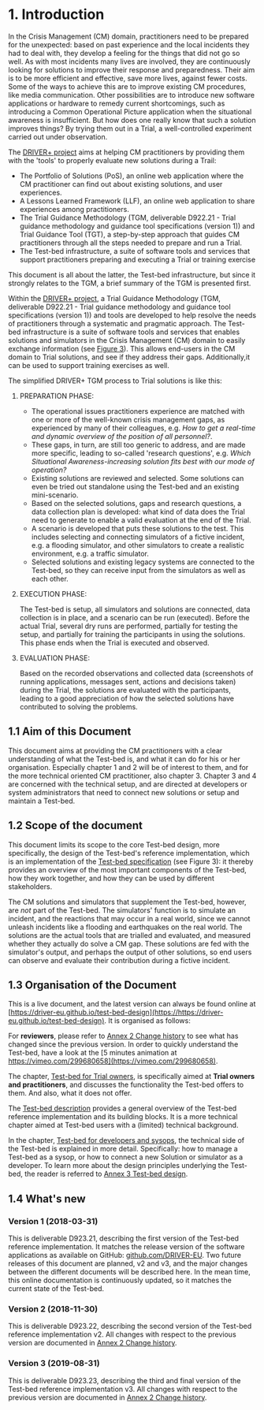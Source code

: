 # 1. Introduction

In the Crisis Management (CM) domain, practitioners need to be prepared for the unexpected: based on past experience and the local incidents they had to deal with, they develop a feeling for the things that did not go so well. As with most incidents many lives are involved, they are continuously looking for solutions to improve their response and preparedness. Their aim is to be more efficient and effective, save more lives, against fewer costs. Some of the ways to achieve this are to improve existing CM procedures, like media communication. Other possibilities are to introduce new software applications or hardware to remedy current shortcomings, such as introducing a Common Operational Picture application when the situational awareness is insufficient. But how does one really know that such a solution improves things? By trying them out in a Trial, a well-controlled experiment carried out under observation.

The [DRIVER+ project](http://www.driver-project.eu) aims at helping CM practitioners by providing them with the 'tools' to properly evaluate new solutions during a Trail:

- The Portfolio of Solutions (PoS), an online web application where the CM practitioner can find out about existing solutions, and user experiences.
- A Lessons Learned Framework (LLF), an online web application to share experiences among practitioners.
- The Trial Guidance Methodology (TGM, deliverable D922.21 - Trial guidance methodology and guidance tool specifications (version 1)) and Trial Guidance Tool (TGT), a step-by-step approach that guides CM practitioners through all the steps needed to prepare and run a Trial.
- The Test-bed infrastructure, a suite of software tools and services that support practitioners preparing and executing a Trial or training exercise

This document is all about the latter, the Test-bed infrastructure, but since it strongly relates to the TGM, a brief summary of the TGM is presented first.

Within the [DRIVER+ project](http://www.driver-project.eu), a Trial Guidance Methodology (TGM, deliverable D922.21 - Trial guidance methodology and guidance tool specifications (version 1)) and tools are developed to help resolve the needs of practitioners through a systematic and pragmatic approach. The Test-bed infrastructure is a suite of software tools and services that enables solutions and simulators in the Crisis Management (CM) domain to easily exchange information (see [Figure 3](./README.md#fig1.2.3)). This allows end-users in the CM domain to Trial solutions, and see if they address their gaps. Additionally,it can be used to support training exercises as well.

The simplified DRIVER+ TGM process to Trial solutions is like this:

1. PREPARATION PHASE:

   - The operational issues practitioners experience are matched with one or more of the well-known crisis management gaps, as experienced by many of their colleagues, e.g. *How to get a real-time and dynamic overview of the position of all personnel?*.
   - These gaps, in turn, are still too generic to address, and are made more specific, leading to so-called 'research questions', e.g. *Which Situational Awareness-increasing solution fits best with our mode of operation?*
   - Existing solutions are reviewed and selected. Some solutions can even be tried out standalone using the Test-bed and an existing mini-scenario.
   - Based on the selected solutions, gaps and research questions, a data collection plan is developed: what kind of data does the Trial need to generate to enable a valid evaluation at the end of the Trial.
   - A scenario is developed that puts these solutions to the test. This includes selecting and connecting simulators of a fictive incident, e.g. a flooding simulator, and other simulators to create a realistic environment, e.g. a traffic simulator.
   - Selected solutions and existing legacy systems are connected to the Test-bed, so they can receive input from the simulators as well as each other.

2. EXECUTION PHASE:

   The Test-bed is setup, all simulators and solutions are connected, data collection is in place, and a scenario can be run (executed). Before the actual Trial, several dry runs are performed, partially for testing the setup, and partially for training the participants in using the solutions. This phase ends when the Trial is executed and observed.

3. EVALUATION PHASE:

   Based on the recorded observations and collected data (screenshots of running applications, messages sent, actions and decisions taken) during the Trial, the solutions are evaluated with the participants, leading to a good appreciation of how the selected solutions have contributed to solving the problems.

## 1.1 Aim of this Document

This document aims at providing the CM practitioners with a clear understanding of what the Test-bed is, and what it can do for his or her organisation. Especially chapter 1 and 2 will be of interest to them, and for the more technical oriented CM practitioner, also chapter 3. Chapter 3 and 4 are concerned with the technical setup, and are directed at developers or system administrators that need to connect new solutions or setup and maintain a Test-bed.

## 1.2 Scope of the document

This document limits its scope to the core Test-bed design, more specifically, the design of the Test-bed's reference implementation, which is an implementation of the [Test-bed specification](https://driver-eu.gitbooks.io/test-bed-specification) (see Figure 3): it thereby provides an overview of the most important components of the Test-bed, how they work together, and how they can be used by different stakeholders.

The CM solutions and simulators that supplement the Test-bed, however, are *not* part of the Test-bed. The simulators' function is to simulate an incident, and the reactions that may occur in a real world, since we cannot unleash incidents like a flooding and earthquakes on the real world. The solutions are the actual tools that are trialled and evaluated, and measured whether they actually do solve a CM gap. These solutions are fed with the simulator's output, and perhaps the output of other solutions, so end users can observe and evaluate their contribution during a fictive incident.

## 1.3 Organisation of the Document

This is a live document, and the latest version can always be found online at [https://driver-eu.github.io/test-bed-design](https://https://driver-eu.github.io/test-bed-design). It is organised as follows:

For **reviewers**, please refer to [Annex 2 Change history](changes.md) to see what has changed since the previous version. In order to quickly understand the Test-bed, have a look at the [5 minutes animation at https://vimeo.com/299680658](https://vimeo.com/299680658).

The chapter, [Test-bed for Trial owners](Trial-owners.md), is specifically aimed at **Trial owners and practitioners**, and discusses the functionality the Test-bed offers to them. And also, what it does not offer.

The [Test-bed description](test-bed-description.md) provides a general overview of the Test-bed reference implementation and its building blocks. It is a more technical chapter aimed at Test-bed users with a (limited) technical background.

In the chapter, [Test-bed for developers and sysops](developers.md), the technical side of the Test-bed is explained in more detail. Specifically: how to manage a Test-bed as a sysop, or how to connect a new Solution or simulator as a developer. To learn more about the design principles underlying the Test-bed, the reader is referred to [Annex 3 Test-bed design](design.md).

## 1.4 What's new

### Version 1 (2018-03-31)

This is deliverable D923.21, describing the first version of the Test-bed reference implementation. It matches the release version of the software applications as available on GitHub: [github.com/DRIVER-EU](https://github.com/DRIVER-EU). Two future releases of this document are planned, v2 and v3, and the major changes between the different documents will be described here. In the mean time, this online documentation is continuously updated, so it matches the current state of the Test-bed.

### Version 2 (2018-11-30)

This is deliverable D923.22, describing the second version of the Test-bed reference implementation v2. All changes with respect to the previous version are documented in [Annex 2 Change history](changes.md).

### Version 3 (2019-08-31)

This is deliverable D923.23, describing the third and final version of the Test-bed reference implementation v3. All changes with respect to the previous version are documented in [Annex 2 Change history](changes.md).
